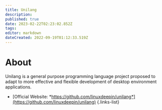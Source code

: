 ```yaml
---
title: Unilang
description: 
published: true
date: 2023-02-22T02:23:02.852Z
tags: 
editor: markdown
dateCreated: 2022-09-19T01:12:33.519Z
---
```


# About
Unilang is a general purpose programming language project proposed to adapt to more effective and flexible development of desktop environment applications.

- [Official Website: *https://github.com/linuxdeepin/unilang*](https://github.com/linuxdeepin/unilang)
{.links-list}

